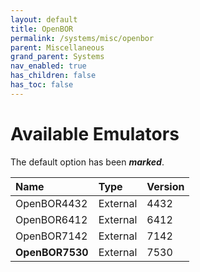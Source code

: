 ```yaml
---
layout: default
title: OpenBOR
permalink: /systems/misc/openbor
parent: Miscellaneous
grand_parent: Systems
nav_enabled: true
has_children: false
has_toc: false
---
```


# Available Emulators

The default option has been ***marked***.

| Name                   | Type             | Version           |
|:-----------------------|:-----------------|:------------------|
| OpenBOR4432            | External         | 4432              |
| OpenBOR6412            | External         | 6412              |
| OpenBOR7142            | External         | 7142              |
| **OpenBOR7530**        | External         | 7530              |

